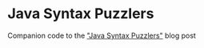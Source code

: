 # Java Syntax Puzzlers

Companion code to the ["Java Syntax Puzzlers"](https://bmuskalla.github.io/blog/2021-01-04-java-syntax-puzzle/) blog post
